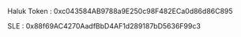 Haluk Token : 0xc043584AB9788a9E250c98F482ECa0d86d86C895


SLE : 0x88f69AC4270AadfBbD4AF1d289187bD5636F99c3